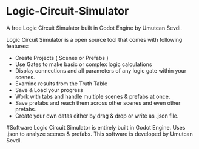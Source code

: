 # Logic-Circuit-Simulator
A free Logic Circuit Simulator built in Godot Engine by Umutcan Sevdi.

Logic Circuit Simulator is a open source tool that comes with following features:
  * Create Projects ( Scenes or Prefabs )
  * Use Gates to make basic or complex logic calculations
  * Display connections and all parameters of any logic gate within your scenes.
  * Examine results from the Truth Table
  * Save & Load your progress
  * Work with tabs and handle multiple scenes & prefabs at once.
  * Save prefabs and reach them across other scenes and even other prefabs. 
  * Create your own datas either by drag & drop or write as .json file.

#Software
  Logic Circuit Simulator is entirely built in Godot Engine.
  Uses .json to analyze scenes & prefabs.
  This software is developed by Umutcan Sevdi.
